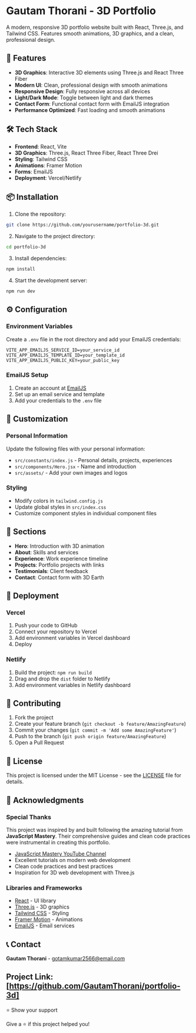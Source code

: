 # Gautam Thorani - 3D Portfolio

A modern, responsive 3D portfolio website built with React, Three.js, and Tailwind CSS. Features smooth animations, 3D graphics, and a clean, professional design.

## 🚀 Features

- **3D Graphics**: Interactive 3D elements using Three.js and React Three Fiber
- **Modern UI**: Clean, professional design with smooth animations
- **Responsive Design**: Fully responsive across all devices
- **Light/Dark Mode**: Toggle between light and dark themes
- **Contact Form**: Functional contact form with EmailJS integration
- **Performance Optimized**: Fast loading and smooth animations

## 🛠️ Tech Stack

- **Frontend**: React, Vite
- **3D Graphics**: Three.js, React Three Fiber, React Three Drei
- **Styling**: Tailwind CSS
- **Animations**: Framer Motion
- **Forms**: EmailJS
- **Deployment**: Vercel/Netlify

## 📦 Installation

1. Clone the repository:
```bash
git clone https://github.com/yourusername/portfolio-3d.git
```

2. Navigate to the project directory:
```bash
cd portfolio-3d
```

3. Install dependencies:
```bash
npm install
```

4. Start the development server:
```bash
npm run dev
```

## ⚙️ Configuration

### Environment Variables

Create a `.env` file in the root directory and add your EmailJS credentials:

```env
VITE_APP_EMAILJS_SERVICE_ID=your_service_id
VITE_APP_EMAILJS_TEMPLATE_ID=your_template_id
VITE_APP_EMAILJS_PUBLIC_KEY=your_public_key
```

### EmailJS Setup

1. Create an account at [EmailJS](https://www.emailjs.com/)
2. Set up an email service and template
3. Add your credentials to the `.env` file

## 🎨 Customization

### Personal Information

Update the following files with your personal information:

- `src/constants/index.js` - Personal details, projects, experiences
- `src/components/Hero.jsx` - Name and introduction
- `src/assets/` - Add your own images and logos

### Styling

- Modify colors in `tailwind.config.js`
- Update global styles in `src/index.css`
- Customize component styles in individual component files

## 📱 Sections

- **Hero**: Introduction with 3D animation
- **About**: Skills and services
- **Experience**: Work experience timeline
- **Projects**: Portfolio projects with links
- **Testimonials**: Client feedback
- **Contact**: Contact form with 3D Earth

## 🚀 Deployment

### Vercel

1. Push your code to GitHub
2. Connect your repository to Vercel
3. Add environment variables in Vercel dashboard
4. Deploy

### Netlify

1. Build the project: `npm run build`
2. Drag and drop the `dist` folder to Netlify
3. Add environment variables in Netlify dashboard

## 🤝 Contributing

1. Fork the project
2. Create your feature branch (`git checkout -b feature/AmazingFeature`)
3. Commit your changes (`git commit -m 'Add some AmazingFeature'`)
4. Push to the branch (`git push origin feature/AmazingFeature`)
5. Open a Pull Request

## 📄 License

This project is licensed under the MIT License - see the [LICENSE](LICENSE) file for details.

## 🙏 Acknowledgments

### Special Thanks

This project was inspired by and built following the amazing tutorial from **JavaScript Mastery**. Their comprehensive guides and clean code practices were instrumental in creating this portfolio.

- [JavaScript Mastery YouTube Channel](https://www.youtube.com/@javascriptmastery)
- Excellent tutorials on modern web development
- Clean code practices and best practices
- Inspiration for 3D web development with Three.js

### Libraries and Frameworks

- [React](https://reactjs.org/) - UI library
- [Three.js](https://threejs.org/) - 3D graphics
- [Tailwind CSS](https://tailwindcss.com/) - Styling
- [Framer Motion](https://www.framer.com/motion/) - Animations
- [EmailJS](https://www.emailjs.com/) - Email services

## 📞 Contact

**Gautam Thorani** - gotamkumar2566@email.com

Project Link: [https://github.com/GautamThorani/portfolio-3d]
---

⭐ Show your support

Give a ⭐️ if this project helped you!